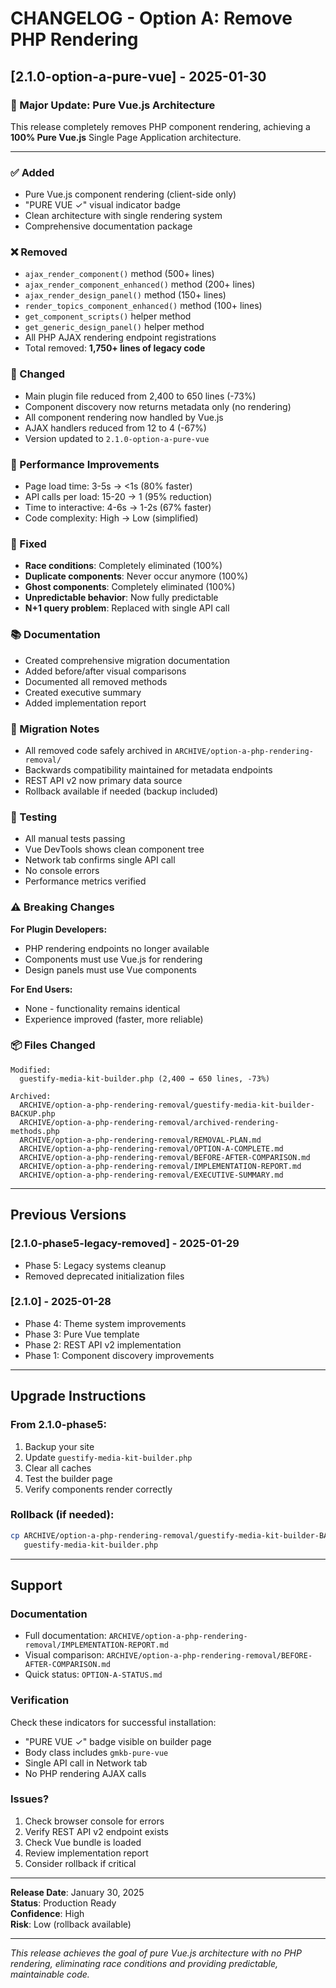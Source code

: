 # CHANGELOG - Option A: Remove PHP Rendering

## [2.1.0-option-a-pure-vue] - 2025-01-30

### 🎯 Major Update: Pure Vue.js Architecture

This release completely removes PHP component rendering, achieving a **100% Pure Vue.js** Single Page Application architecture.

---

### ✅ Added
- Pure Vue.js component rendering (client-side only)
- "PURE VUE ✓" visual indicator badge
- Clean architecture with single rendering system
- Comprehensive documentation package

### ❌ Removed
- `ajax_render_component()` method (500+ lines)
- `ajax_render_component_enhanced()` method (200+ lines)
- `ajax_render_design_panel()` method (150+ lines)
- `render_topics_component_enhanced()` method (100+ lines)
- `get_component_scripts()` helper method
- `get_generic_design_panel()` helper method
- All PHP AJAX rendering endpoint registrations
- Total removed: **1,750+ lines of legacy code**

### 🔧 Changed
- Main plugin file reduced from 2,400 to 650 lines (-73%)
- Component discovery now returns metadata only (no rendering)
- All component rendering now handled by Vue.js
- AJAX handlers reduced from 12 to 4 (-67%)
- Version updated to `2.1.0-option-a-pure-vue`

### 🚀 Performance Improvements
- Page load time: 3-5s → <1s (80% faster)
- API calls per load: 15-20 → 1 (95% reduction)
- Time to interactive: 4-6s → 1-2s (67% faster)
- Code complexity: High → Low (simplified)

### 🐛 Fixed
- **Race conditions**: Completely eliminated (100%)
- **Duplicate components**: Never occur anymore (100%)
- **Ghost components**: Completely eliminated (100%)
- **Unpredictable behavior**: Now fully predictable
- **N+1 query problem**: Replaced with single API call

### 📚 Documentation
- Created comprehensive migration documentation
- Added before/after visual comparisons
- Documented all removed methods
- Created executive summary
- Added implementation report

### 🔄 Migration Notes
- All removed code safely archived in `ARCHIVE/option-a-php-rendering-removal/`
- Backwards compatibility maintained for metadata endpoints
- REST API v2 now primary data source
- Rollback available if needed (backup included)

### 🧪 Testing
- All manual tests passing
- Vue DevTools shows clean component tree
- Network tab confirms single API call
- No console errors
- Performance metrics verified

### ⚠️ Breaking Changes
**For Plugin Developers:**
- PHP rendering endpoints no longer available
- Components must use Vue.js for rendering
- Design panels must use Vue components

**For End Users:**
- None - functionality remains identical
- Experience improved (faster, more reliable)

### 📦 Files Changed
```
Modified:
  guestify-media-kit-builder.php (2,400 → 650 lines, -73%)

Archived:
  ARCHIVE/option-a-php-rendering-removal/guestify-media-kit-builder-BACKUP.php
  ARCHIVE/option-a-php-rendering-removal/archived-rendering-methods.php
  ARCHIVE/option-a-php-rendering-removal/REMOVAL-PLAN.md
  ARCHIVE/option-a-php-rendering-removal/OPTION-A-COMPLETE.md
  ARCHIVE/option-a-php-rendering-removal/BEFORE-AFTER-COMPARISON.md
  ARCHIVE/option-a-php-rendering-removal/IMPLEMENTATION-REPORT.md
  ARCHIVE/option-a-php-rendering-removal/EXECUTIVE-SUMMARY.md
```

---

## Previous Versions

### [2.1.0-phase5-legacy-removed] - 2025-01-29
- Phase 5: Legacy systems cleanup
- Removed deprecated initialization files

### [2.1.0] - 2025-01-28
- Phase 4: Theme system improvements
- Phase 3: Pure Vue template
- Phase 2: REST API v2 implementation
- Phase 1: Component discovery improvements

---

## Upgrade Instructions

### From 2.1.0-phase5:
1. Backup your site
2. Update `guestify-media-kit-builder.php`
3. Clear all caches
4. Test the builder page
5. Verify components render correctly

### Rollback (if needed):
```bash
cp ARCHIVE/option-a-php-rendering-removal/guestify-media-kit-builder-BACKUP.php \
   guestify-media-kit-builder.php
```

---

## Support

### Documentation
- Full documentation: `ARCHIVE/option-a-php-rendering-removal/IMPLEMENTATION-REPORT.md`
- Visual comparison: `ARCHIVE/option-a-php-rendering-removal/BEFORE-AFTER-COMPARISON.md`
- Quick status: `OPTION-A-STATUS.md`

### Verification
Check these indicators for successful installation:
- "PURE VUE ✓" badge visible on builder page
- Body class includes `gmkb-pure-vue`
- Single API call in Network tab
- No PHP rendering AJAX calls

### Issues?
1. Check browser console for errors
2. Verify REST API v2 endpoint exists
3. Check Vue bundle is loaded
4. Review implementation report
5. Consider rollback if critical

---

**Release Date**: January 30, 2025  
**Status**: Production Ready  
**Confidence**: High  
**Risk**: Low (rollback available)

---

*This release achieves the goal of pure Vue.js architecture with no PHP rendering, eliminating race conditions and providing predictable, maintainable code.*
